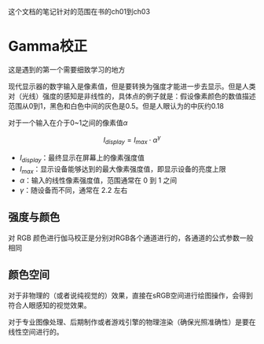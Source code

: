 这个文档的笔记针对的范围在书的ch01到ch03

# Gamma校正

这是遇到的第一个需要细致学习的地方

现代显示器的数字输入是像素值，但是要转换为强度才能进一步去显示。但是人类对（光线）强度的感知是非线性的，具体点的例子就是：假设像素颜色的数值描述范围从0到1，黑色和白色中间的灰色是0.5。但是人眼认为的中灰约0.18

对于一个输入在介于0~1之间的像素值$\alpha$

$$
I_{display} = I_{max} · \alpha^{\gamma}
$$

- $I_{display}$：最终显示在屏幕上的像素强度值
- $I_{max}$：显示设备能够达到的最大像素强度值，即显示设备的亮度上限
- $\alpha$：输入的线性像素强度值，范围通常在 0 到 1 之间
- $\gamma$：随设备而不同，通常在 2.2 左右

## 强度与颜色
对 RGB 颜色进行伽马校正是分别对RGB各个通道进行的，各通道的公式参数一般相同

## 颜色空间

对于非物理的（或者说纯视觉的）效果，直接在sRGB空间进行绘图操作，会得到符合人眼感知的视觉效果。

对于专业图像处理、后期制作或者游戏引擎的物理渲染（确保光照准确性）是要在线性空间进行的。